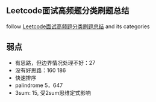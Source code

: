 ## Leetcode面试高频题分类刷题总结
follow [Leetcode面试高频题分类刷题总结](https://zhuanlan.zhihu.com/p/349940945) and its categories

## 弱点
* 有思路，但边界情况处理不好：27
* 没有好思路：160 186
* 快速排序
* palindrome 5，647
* 3sum: 15, 受2sum思维定式影响